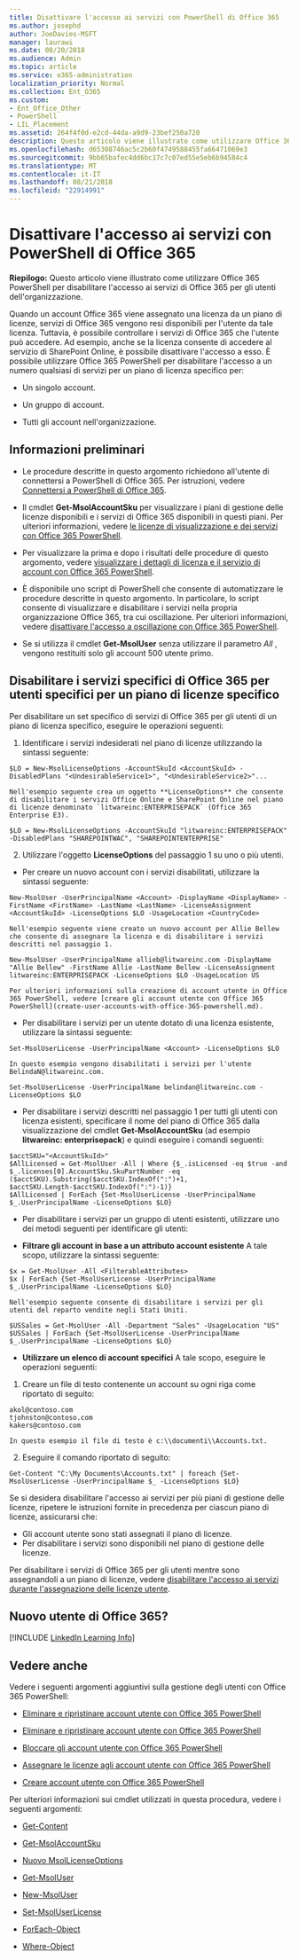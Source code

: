 ```yaml
---
title: Disattivare l'accesso ai servizi con PowerShell di Office 365
ms.author: josephd
author: JoeDavies-MSFT
manager: laurawi
ms.date: 08/20/2018
ms.audience: Admin
ms.topic: article
ms.service: o365-administration
localization_priority: Normal
ms.collection: Ent_O365
ms.custom:
- Ent_Office_Other
- PowerShell
- LIL_Placement
ms.assetid: 264f4f0d-e2cd-44da-a9d9-23bef250a720
description: Questo articolo viene illustrato come utilizzare Office 365 PowerShell per disabilitare l'accesso ai servizi di Office 365 per gli utenti dell'organizzazione.
ms.openlocfilehash: d65308746ac5c2b60f4749588455fa66471069e3
ms.sourcegitcommit: 9bb65bafec4dd6bc17c7c07ed55e5eb6b94584c4
ms.translationtype: MT
ms.contentlocale: it-IT
ms.lasthandoff: 08/21/2018
ms.locfileid: "22914991"
---
```

# <a name="disable-access-to-services-with-office-365-powershell"></a>Disattivare l'accesso ai servizi con PowerShell di Office 365

**Riepilogo:** Questo articolo viene illustrato come utilizzare Office 365 PowerShell per disabilitare l'accesso ai servizi di Office 365 per gli utenti dell'organizzazione.
  
Quando un account Office 365 viene assegnato una licenza da un piano di licenze, servizi di Office 365 vengono resi disponibili per l'utente da tale licenza. Tuttavia, è possibile controllare i servizi di Office 365 che l'utente può accedere. Ad esempio, anche se la licenza consente di accedere al servizio di SharePoint Online, è possibile disattivare l'accesso a esso. È possibile utilizzare Office 365 PowerShell per disabilitare l'accesso a un numero qualsiasi di servizi per un piano di licenza specifico per:

- Un singolo account.
    
- Un gruppo di account.
    
- Tutti gli account nell'organizzazione.
    
## <a name="before-you-begin"></a>Informazioni preliminari
<a name="RTT"> </a>

- Le procedure descritte in questo argomento richiedono all'utente di connettersi a PowerShell di Office 365. Per istruzioni, vedere [Connettersi a PowerShell di Office 365](connect-to-office-365-powershell.md).
    
- Il cmdlet **Get-MsolAccountSku** per visualizzare i piani di gestione delle licenze disponibili e i servizi di Office 365 disponibili in questi piani. Per ulteriori informazioni, vedere [le licenze di visualizzazione e dei servizi con Office 365 PowerShell](view-licenses-and-services-with-office-365-powershell.md).
    
- Per visualizzare la prima e dopo i risultati delle procedure di questo argomento, vedere [visualizzare i dettagli di licenza e il servizio di account con Office 365 PowerShell](view-account-license-and-service-details-with-office-365-powershell.md).
    
- È disponibile uno script di PowerShell che consente di automatizzare le procedure descritte in questo argomento. In particolare, lo script consente di visualizzare e disabilitare i servizi nella propria organizzazione Office 365, tra cui oscillazione. Per ulteriori informazioni, vedere [disattivare l'accesso a oscillazione con Office 365 PowerShell](disable-access-to-sway-with-office-365-powershell.md).
    
- Se si utilizza il cmdlet **Get-MsolUser** senza utilizzare il parametro _All_ , vengono restituiti solo gli account 500 utente primo.
    
## <a name="disable-specific-office-365-services-for-specific-users-for-a-specific-licensing-plan"></a>Disabilitare i servizi specifici di Office 365 per utenti specifici per un piano di licenze specifico
  
Per disabilitare un set specifico di servizi di Office 365 per gli utenti di un piano di licenza specifico, eseguire le operazioni seguenti:
  
1. Identificare i servizi indesiderati nel piano di licenze utilizzando la sintassi seguente:
    
  ```
  $LO = New-MsolLicenseOptions -AccountSkuId <AccountSkuId> -DisabledPlans "<UndesirableService1>", "<UndesirableService2>"...
  ```

    Nell'esempio seguente crea un oggetto **LicenseOptions** che consente di disabilitare i servizi Office Online e SharePoint Online nel piano di licenze denominato `litwareinc:ENTERPRISEPACK` (Office 365 Enterprise E3).
    
  ```
  $LO = New-MsolLicenseOptions -AccountSkuId "litwareinc:ENTERPRISEPACK" -DisabledPlans "SHAREPOINTWAC", "SHAREPOINTENTERPRISE"
  ```

2. Utilizzare l'oggetto **LicenseOptions** del passaggio 1 su uno o più utenti.
    
  - Per creare un nuovo account con i servizi disabilitati, utilizzare la sintassi seguente:
    
  ```
  New-MsolUser -UserPrincipalName <Account> -DisplayName <DisplayName> -FirstName <FirstName> -LastName <LastName> -LicenseAssignment <AccountSkuId> -LicenseOptions $LO -UsageLocation <CountryCode>
  ```

    Nell'esempio seguente viene creato un nuovo account per Allie Bellew che consente di assegnare la licenza e di disabilitare i servizi descritti nel passaggio 1.
    
  ```
  New-MsolUser -UserPrincipalName allieb@litwareinc.com -DisplayName "Allie Bellew" -FirstName Allie -LastName Bellew -LicenseAssignment litwareinc:ENTERPRISEPACK -LicenseOptions $LO -UsageLocation US
  ```

    Per ulteriori informazioni sulla creazione di account utente in Office 365 PowerShell, vedere [creare gli account utente con Office 365 PowerShell](create-user-accounts-with-office-365-powershell.md).
    
  - Per disabilitare i servizi per un utente dotato di una licenza esistente, utilizzare la sintassi seguente:
    
  ```
  Set-MsolUserLicense -UserPrincipalName <Account> -LicenseOptions $LO
  ```

    In questo esempio vengono disabilitati i servizi per l'utente BelindaN@litwareinc.com.
    
  ```
  Set-MsolUserLicense -UserPrincipalName belindan@litwareinc.com -LicenseOptions $LO
  ```

  - Per disabilitare i servizi descritti nel passaggio 1 per tutti gli utenti con licenza esistenti, specificare il nome del piano di Office 365 dalla visualizzazione del cmdlet **Get-MsolAccountSku** (ad esempio **litwareinc: enterprisepack**) e quindi eseguire i comandi seguenti:
    
  ```
  $acctSKU="<AccountSkuId>"
  $AllLicensed = Get-MsolUser -All | Where {$_.isLicensed -eq $true -and $_.licenses[0].AccountSku.SkuPartNumber -eq ($acctSKU).Substring($acctSKU.IndexOf(":")+1, $acctSKU.Length-$acctSKU.IndexOf(":")-1)}
  $AllLicensed | ForEach {Set-MsolUserLicense -UserPrincipalName $_.UserPrincipalName -LicenseOptions $LO}
  ```

  - Per disabilitare i servizi per un gruppo di utenti esistenti, utilizzare uno dei metodi seguenti per identificare gli utenti:
    
  - **Filtrare gli account in base a un attributo account esistente** A tale scopo, utilizzare la sintassi seguente:
    
  ```
  $x = Get-MsolUser -All <FilterableAttributes>
  $x | ForEach {Set-MsolUserLicense -UserPrincipalName $_.UserPrincipalName -LicenseOptions $LO}
  ```

    Nell'esempio seguente consente di disabilitare i servizi per gli utenti del reparto vendite negli Stati Uniti.
    
  ```
  $USSales = Get-MsolUser -All -Department "Sales" -UsageLocation "US"
  $USSales | ForEach {Set-MsolUserLicense -UserPrincipalName $_.UserPrincipalName -LicenseOptions $LO}
  ```

  - **Utilizzare un elenco di account specifici** A tale scopo, eseguire le operazioni seguenti:
    
1. Creare un file di testo contenente un account su ogni riga come riportato di seguito:
    
  ```
  akol@contoso.com
  tjohnston@contoso.com
  kakers@contoso.com
  ```

    In questo esempio il file di testo è c:\\documenti\\Accounts.txt.
    
2. Eseguire il comando riportato di seguito:
    
  ```
  Get-Content "C:\My Documents\Accounts.txt" | foreach {Set-MsolUserLicense -UserPrincipalName $_ -LicenseOptions $LO}
  ```

Se si desidera disabilitare l'accesso ai servizi per più piani di gestione delle licenze, ripetere le istruzioni fornite in precedenza per ciascun piano di licenze, assicurarsi che:

- Gli account utente sono stati assegnati il piano di licenze.
- Per disabilitare i servizi sono disponibili nel piano di gestione delle licenze.

Per disabilitare i servizi di Office 365 per gli utenti mentre sono assegnandoli a un piano di licenze, vedere [disabilitare l'accesso ai servizi durante l'assegnazione delle licenze utente](disable-access-to-services-while-assigning-user-licenses.md).


## <a name="new-to-office-365"></a>Nuovo utente di Office 365?
<a name="LinkedIn"> </a>

[!INCLUDE [LinkedIn Learning Info](../common/office/linkedin-learning-info.md)]
   
## <a name="see-also"></a>Vedere anche
<a name="SeeAlso"> </a>

Vedere i seguenti argomenti aggiuntivi sulla gestione degli utenti con Office 365 PowerShell:
  
- [Eliminare e ripristinare account utente con Office 365 PowerShell](delete-and-restore-user-accounts-with-office-365-powershell.md)
    
- [Eliminare e ripristinare account utente con Office 365 PowerShell](delete-and-restore-user-accounts-with-office-365-powershell.md)
    
- [Bloccare gli account utente con Office 365 PowerShell](block-user-accounts-with-office-365-powershell.md)
    
- [Assegnare le licenze agli account utente con Office 365 PowerShell](assign-licenses-to-user-accounts-with-office-365-powershell.md)
    
- [Creare account utente con Office 365 PowerShell](create-user-accounts-with-office-365-powershell.md)
    
Per ulteriori informazioni sui cmdlet utilizzati in questa procedura, vedere i seguenti argomenti:
  
- [Get-Content](https://go.microsoft.com/fwlink/p/?LinkId=289917)
    
- [Get-MsolAccountSku](https://go.microsoft.com/fwlink/p/?LinkId=691549)
    
- [Nuovo MsolLicenseOptions](https://go.microsoft.com/fwlink/p/?LinkId=691546)
    
- [Get-MsolUser](https://go.microsoft.com/fwlink/p/?LinkId=691543)
    
- [New-MsolUser](https://go.microsoft.com/fwlink/p/?LinkId=691547)
    
- [Set-MsolUserLicense](https://go.microsoft.com/fwlink/p/?LinkId=691548)
    
- [ForEach-Object](https://go.microsoft.com/fwlink/p/?LinkId=113300)
    
- [Where-Object](https://go.microsoft.com/fwlink/p/?LinkId=113423)
    
  

